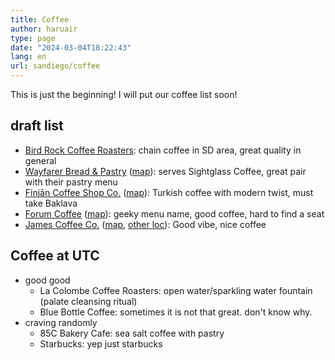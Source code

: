 ```yaml
---
title: Coffee
author: haruair
type: page 
date: "2024-03-04T18:22:43"
lang: en 
url: sandiego/coffee
---
```


This is just the beginning! I will put our coffee list soon!

## draft list

- [Bird Rock Coffee Roasters](https://birdrockcoffee.com/):
  chain coffee in SD area, great quality in general
- [Wayfarer Bread & Pastry](https://www.wayfarerbread.com/)
  ([map](https://maps.app.goo.gl/F4vumjC5AzVfsiVX6)):
  serves Sightglass Coffee, great pair with their pastry menu
- [Finjān Coffee Shop Co.](https://finjanco.com/)
  ([map](https://maps.app.goo.gl/Nibo2AQ8bMH9mLCz6)):
  Turkish coffee with modern twist, must take Baklava
- [Forum Coffee](https://www.forumcoffees.com/)
  ([map](https://maps.app.goo.gl/3dCD26WtriY9yGzv7)):
  geeky menu name, good coffee, hard to find a seat
- [James Coffee Co.](https://jamescoffeeco.com/)
  ([map](https://maps.app.goo.gl/F3Ew7a6XsrRN26gN8),
  [other loc](https://jamescoffeeco.com/pages/locations)):
  Good vibe, nice coffee

## Coffee at UTC

- good good 
  - La Colombe Coffee Roasters:
    open water/sparkling water fountain (palate cleansing ritual)
  - Blue Bottle Coffee:
    sometimes it is not that great. don't know why.
- craving randomly
  - 85C Bakery Cafe: sea salt coffee with pastry
  - Starbucks: yep just starbucks


